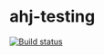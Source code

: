 # ahj-testing
[![Build status](https://ci.appveyor.com/api/projects/status/s8qiyg4bi375m6k1?svg=true)](https://ci.appveyor.com/project/maria-namira/ahj-testing)

